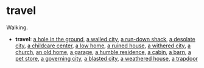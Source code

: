 # travel

Walking.

- **travel**: [a hole in the ground](a-hole-in-the-ground-Nr8eiv1.md), [a walled city](a-walled-city-2d8gx5.md), [a run-down shack](a-run-down-shack-N97cep7.md), [a desolate city](a-desolate-city-Nwbfckh.md), [a childcare center](a-childcare-center-jpn4ox.md), [a low home](a-low-home-Nyvba56.md), [a ruined house](a-ruined-house-Npxhk2u.md), [a withered city](a-withered-city-g1m70n.md), [a church](a-church-N86n0fb.md), [an old home](an-old-home-Nkx66dg.md), [a garage](a-garage-N51ipt6.md), [a humble residence](a-humble-residence-Nrokoq0.md), [a cabin](a-cabin-Nqiyaxk.md), [a barn](a-barn-N4euq5v.md), [a pet store](a-pet-store-hbuavp.md), [a governing city](a-governing-city-Nmbh305.md), [a blasted city](a-blasted-city-Nus3yqr.md), [a weathered house](a-weathered-house-Natz9b1.md), [a trapdoor](a-trapdoor-Nqox1cn.md)
